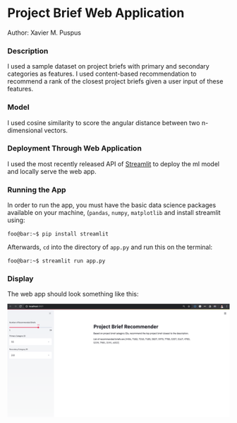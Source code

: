 # Project Brief Web Application  
Author: Xavier M. Puspus  


### Description
I used a sample dataset on project briefs with primary and secondary categories as features. I used content-based recommendation to recommend a rank of the closest project briefs given a user input of these features.
  
### Model

I used cosine similarity to score the angular distance between two n-dimensional vectors.

### Deployment Through Web Application

I used the most recently released API of [Streamlit](https://streamlit.io) to deploy the ml model and locally serve the web app.

### Running the App

In order to run the app, you must have the basic data science packages available on your machine, (`pandas`, `numpy`, `matplotlib` and install streamlit using:

```console
foo@bar:~$ pip install streamlit
```
Afterwards, `cd` into the directory of `app.py` and run this on the terminal:

```console
foo@bar:~$ streamlit run app.py
```

### Display

The web app should look something like this:

![Sample image of the project brief web application.](recommender_webapp_image.png)